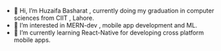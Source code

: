 - 👋 Hi, I’m Huzaifa Basharat , currently doing my graduation in computer sciences from CIIT , Lahore.
- 👀 I’m interested in MERN-dev , mobile app development and ML.
- 🌱 I’m currently learning React-Native for developing cross platform mobile apps.


<!---
huzaifa-190/huzaifa-190 is a ✨ special ✨ repository because its `README.md` (this file) appears on your GitHub profile.
You can click the Preview link to take a look at your changes.
--->
